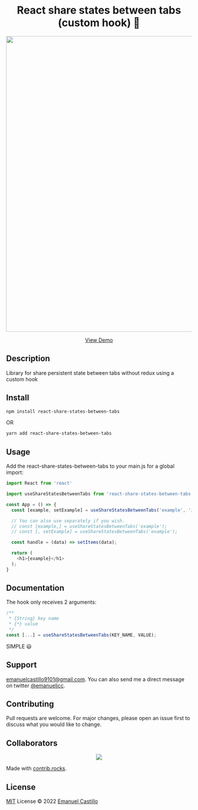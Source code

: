 <h1 align='center'>
  React share states between tabs (custom hook) 🚀
</h1>

<p align='center'>
  <a href="https://emanueljcc.github.io/react-share-states-between-tabs/" target="_blank">
    <img src="https://i.ibb.co/LRSBBcW/react-share-between-tabs.gif" width="800">
  </a>
</p>

<p align='center'>
  <a href="https://emanueljcc.github.io/react-share-states-between-tabs/" target="_blank">
    View Demo
  </a>
</p>

## Description
Library for share persistent state between tabs without redux using a custom hook

## Install

```bash
npm install react-share-states-between-tabs
```
OR
```bash
yarn add react-share-states-between-tabs
```

## Usage
Add the react-share-states-between-tabs to your main.js for a global import:

```javascript
import React from 'react'

import useShareStatesBetweenTabs from 'react-share-states-between-tabs'

const App = () => {
  const [example, setExample] = useShareStatesBetweenTabs('example', 'iam example');

  // You can also use separately if you wish.
  // const [example,] = useShareStatesBetweenTabs('example');
  // const [, setExample] = useShareStatesBetweenTabs('example');

  const handle = (data) => setItems(data);

  return (
    <h1>{example}</h1>
  );
}
```

## Documentation
The hook only receives 2 arguments:

```javascript
/**
 * {String} key name
 * {*} value
 */
const [...] = useShareStatesBetweenTabs(KEY_NAME, VALUE);
```
SIMPLE 😃

## Support
<a href="mailto:emanuelcastillo9101@gmail.com">emanuelcastillo9101@gmail.com</a>.
You can also send me a direct message on twitter
<a href="https://twitter.com/emanueljcc">@emanueljcc</a>.

## Contributing
Pull requests are welcome. For major changes, please open an issue first to discuss what you would like to change.

## Collaborators
<p align='center'>
  <a href="https://github.com/emanueljcc/react-share-states-between-tabs/graphs/contributors">
    <img src="https://contrib.rocks/image?repo=emanueljcc/react-share-states-between-tabs" />
  </a>
</p>

Made with [contrib.rocks](https://contrib.rocks).

## License
[MIT](https://choosealicense.com/licenses/mit/) License © 2022 [Emanuel Castillo](https://github.com/emanueljcc)
